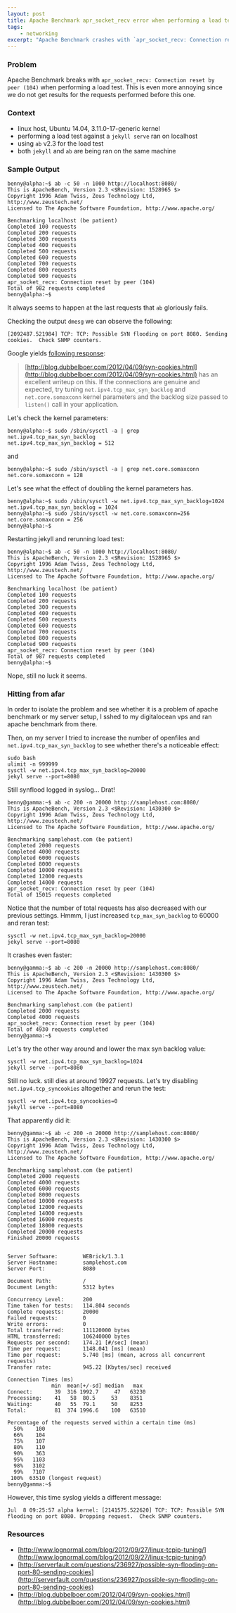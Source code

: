 ```yaml
---
layout: post
title: Apache Benchmark apr_socket_recv error when performing a load test
tags:
    - networking
excerpt: "Apache Benchmark crashes with `apr_socket_recv: Connection reset by peer (104)` when performing a load test"
---
```

### Problem

Apache Benchmark breaks with `apr_socket_recv: Connection reset by peer (104)` when performing a load test. This is even more annoying since we do not get results for the requests performed before this one.

### Context
- linux host, Ubuntu 14.04, 3.11.0-17-generic kernel
- performing a load test against a `jekyll serve` ran on localhost
- using `ab` v2.3 for the load test
- both `jekyll` and `ab` are being ran on the same machine

### Sample Output

```
benny@alpha:~$ ab -c 50 -n 1000 http://localhost:8080/
This is ApacheBench, Version 2.3 <$Revision: 1528965 $>
Copyright 1996 Adam Twiss, Zeus Technology Ltd, http://www.zeustech.net/
Licensed to The Apache Software Foundation, http://www.apache.org/

Benchmarking localhost (be patient)
Completed 100 requests
Completed 200 requests
Completed 300 requests
Completed 400 requests
Completed 500 requests
Completed 600 requests
Completed 700 requests
Completed 800 requests
Completed 900 requests
apr_socket_recv: Connection reset by peer (104)
Total of 982 requests completed
benny@alpha:~$ 
```

It always seems to happen at the last requests that `ab` gloriously fails. 

Checking the output `dmesg` we can observe the following:

```
[2092487.521984] TCP: TCP: Possible SYN flooding on port 8080. Sending cookies.  Check SNMP counters.
```

Google yields [following response](http://serverfault.com/questions/236927/possible-syn-flooding-on-port-80-sending-cookies):

> [http://blog.dubbelboer.com/2012/04/09/syn-cookies.html](http://blog.dubbelboer.com/2012/04/09/syn-cookies.html) has an excellent writeup on this. If the connections are genuine and expected, try tuning `net.ipv4.tcp_max_syn_backlog` and `net.core.somaxconn` kernel parameters and the backlog size passed to `listen()` call in your application.

Let's check the kernel parameters:

```
benny@alpha:~$ sudo /sbin/sysctl -a | grep net.ipv4.tcp_max_syn_backlog
net.ipv4.tcp_max_syn_backlog = 512
```
and

```
benny@alpha:~$ sudo /sbin/sysctl -a | grep net.core.somaxconn
net.core.somaxconn = 128
```

Let's see what the effect of doubling the kernel parameters has.

```
benny@alpha:~$ sudo /sbin/sysctl -w net.ipv4.tcp_max_syn_backlog=1024
net.ipv4.tcp_max_syn_backlog = 1024
benny@alpha:~$ sudo /sbin/sysctl -w net.core.somaxconn=256
net.core.somaxconn = 256
benny@alpha:~$ 
```

Restarting jekyll and rerunning load test:

```
benny@alpha:~$ ab -c 50 -n 1000 http://localhost:8080/
This is ApacheBench, Version 2.3 <$Revision: 1528965 $>
Copyright 1996 Adam Twiss, Zeus Technology Ltd, http://www.zeustech.net/
Licensed to The Apache Software Foundation, http://www.apache.org/

Benchmarking localhost (be patient)
Completed 100 requests
Completed 200 requests
Completed 300 requests
Completed 400 requests
Completed 500 requests
Completed 600 requests
Completed 700 requests
Completed 800 requests
Completed 900 requests
apr_socket_recv: Connection reset by peer (104)
Total of 987 requests completed
benny@alpha:~$ 
```

Nope, still no luck it seems.

### Hitting from afar

In order to isolate the problem and see whether it is a problem of apache benchmark or my server setup, I sshed to my digitalocean vps and ran apache benchmark from there.

Then, on my server I tried to increase the number of openfiles and `net.ipv4.tcp_max_syn_backlog` to see whether there's a noticeable effect:

```
sudo bash
ulimit -n 999999
sysctl -w net.ipv4.tcp_max_syn_backlog=20000
jekyl serve --port=8080
```

Still synflood logged in syslog... Drat!

```
benny@gamma:~$ ab -c 200 -n 20000 http://samplehost.com:8080/
This is ApacheBench, Version 2.3 <$Revision: 1430300 $>
Copyright 1996 Adam Twiss, Zeus Technology Ltd, http://www.zeustech.net/
Licensed to The Apache Software Foundation, http://www.apache.org/

Benchmarking samplehost.com (be patient)
Completed 2000 requests
Completed 4000 requests
Completed 6000 requests
Completed 8000 requests
Completed 10000 requests
Completed 12000 requests
Completed 14000 requests
apr_socket_recv: Connection reset by peer (104)
Total of 15015 requests completed
```
Notice that the number of total requests has also decreased with our previous settings. Hmmm, I just increased `tcp_max_syn_backlog` to 60000 and reran test:

```
sysctl -w net.ipv4.tcp_max_syn_backlog=20000
jekyl serve --port=8080
```

It crashes even faster:

```
benny@gamma:~$ ab -c 200 -n 20000 http://samplehost.com:8080/
This is ApacheBench, Version 2.3 <$Revision: 1430300 $>
Copyright 1996 Adam Twiss, Zeus Technology Ltd, http://www.zeustech.net/
Licensed to The Apache Software Foundation, http://www.apache.org/

Benchmarking samplehost.com (be patient)
Completed 2000 requests
Completed 4000 requests
apr_socket_recv: Connection reset by peer (104)
Total of 4930 requests completed
benny@gamma:~$ 
```

Let's try the other way around and lower the max syn backlog value:

```
sysctl -w net.ipv4.tcp_max_syn_backlog=1024
jekyll serve --port=8080
```

Still no luck. still dies at around 19927 requests.
Let's try disabling `net.ipv4.tcp_syncookies` altogether and rerun the test:

```
sysctl -w net.ipv4.tcp_syncookies=0
jekyll serve --port=8080
```

That apparently did it:

```
benny@gamma:~$ ab -c 200 -n 20000 http://samplehost.com:8080/
This is ApacheBench, Version 2.3 <$Revision: 1430300 $>
Copyright 1996 Adam Twiss, Zeus Technology Ltd, http://www.zeustech.net/
Licensed to The Apache Software Foundation, http://www.apache.org/

Benchmarking samplehost.com (be patient)
Completed 2000 requests
Completed 4000 requests
Completed 6000 requests
Completed 8000 requests
Completed 10000 requests
Completed 12000 requests
Completed 14000 requests
Completed 16000 requests
Completed 18000 requests
Completed 20000 requests
Finished 20000 requests


Server Software:        WEBrick/1.3.1
Server Hostname:        samplehost.com
Server Port:            8080

Document Path:          /
Document Length:        5312 bytes

Concurrency Level:      200
Time taken for tests:   114.804 seconds
Complete requests:      20000
Failed requests:        0
Write errors:           0
Total transferred:      111120000 bytes
HTML transferred:       106240000 bytes
Requests per second:    174.21 [#/sec] (mean)
Time per request:       1148.041 [ms] (mean)
Time per request:       5.740 [ms] (mean, across all concurrent requests)
Transfer rate:          945.22 [Kbytes/sec] received

Connection Times (ms)
              min  mean[+/-sd] median   max
Connect:       39  316 1992.7     47   63230
Processing:    41   58  80.5     53    8351
Waiting:       40   55  79.1     50    8253
Total:         81  374 1996.6    100   63510

Percentage of the requests served within a certain time (ms)
  50%    100
  66%    104
  75%    107
  80%    110
  90%    363
  95%   1103
  98%   3102
  99%   7107
 100%  63510 (longest request)
benny@gamma:~$ 
```
However, this time syslog yields a different message:

```
Jul  8 09:25:57 alpha kernel: [2141575.522620] TCP: TCP: Possible SYN flooding on port 8080. Dropping request.  Check SNMP counters.
```

### Resources

- [http://www.lognormal.com/blog/2012/09/27/linux-tcpip-tuning/](http://www.lognormal.com/blog/2012/09/27/linux-tcpip-tuning/)
- [http://serverfault.com/questions/236927/possible-syn-flooding-on-port-80-sending-cookies](http://serverfault.com/questions/236927/possible-syn-flooding-on-port-80-sending-cookies)
- [http://blog.dubbelboer.com/2012/04/09/syn-cookies.html](http://blog.dubbelboer.com/2012/04/09/syn-cookies.html)